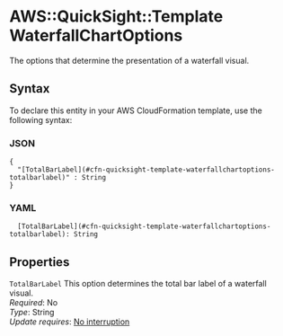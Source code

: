 # AWS::QuickSight::Template WaterfallChartOptions<a name="aws-properties-quicksight-template-waterfallchartoptions"></a>

The options that determine the presentation of a waterfall visual\.

## Syntax<a name="aws-properties-quicksight-template-waterfallchartoptions-syntax"></a>

To declare this entity in your AWS CloudFormation template, use the following syntax:

### JSON<a name="aws-properties-quicksight-template-waterfallchartoptions-syntax.json"></a>

```
{
  "[TotalBarLabel](#cfn-quicksight-template-waterfallchartoptions-totalbarlabel)" : String
}
```

### YAML<a name="aws-properties-quicksight-template-waterfallchartoptions-syntax.yaml"></a>

```
  [TotalBarLabel](#cfn-quicksight-template-waterfallchartoptions-totalbarlabel): String
```

## Properties<a name="aws-properties-quicksight-template-waterfallchartoptions-properties"></a>

`TotalBarLabel` <a name="cfn-quicksight-template-waterfallchartoptions-totalbarlabel"></a>
This option determines the total bar label of a waterfall visual\.  
_Required_: No  
_Type_: String  
_Update requires_: [No interruption](https://docs.aws.amazon.com/AWSCloudFormation/latest/UserGuide/using-cfn-updating-stacks-update-behaviors.html#update-no-interrupt)
